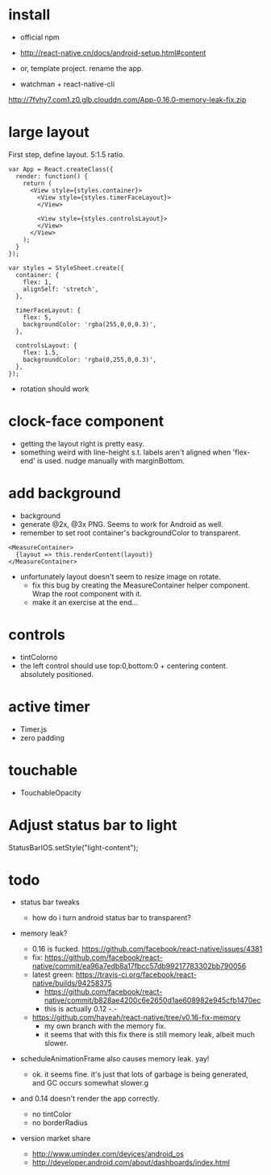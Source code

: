 # install

+ official npm
+ http://react-native.cn/docs/android-setup.html#content
+ or, template project. rename the app.

+ watchman + react-native-cli

http://7fvhy7.com1.z0.glb.clouddn.com/App-0.16.0-memory-leak-fix.zip

# large layout
First step, define layout. 5:1.5 ratio.

```
var App = React.createClass({
  render: function() {
    return (
      <View style={styles.container}>
        <View style={styles.timerFaceLayout}>
        </View>

        <View style={styles.controlsLayout}>
        </View>
      </View>
    );
  }
});

var styles = StyleSheet.create({
  container: {
    flex: 1,
    alignSelf: 'stretch',
  },

  timerFaceLayout: {
    flex: 5,
    backgroundColor: 'rgba(255,0,0,0.3)',
  },

  controlsLayout: {
    flex: 1.5,
    backgroundColor: 'rgba(0,255,0,0.3)',
  },
});
```

+ rotation should work

# clock-face component

+ getting the layout right is pretty easy.
+ something weird with line-height s.t. labels aren't aligned when 'flex-end' is used. nudge manually with marginBottom.

# add background

+ background
+ generate @2x, @3x PNG. Seems to work for Android as well.
+ remember to set root container's backgroundColor to transparent.

```
<MeasureContainer>
  {layout => this.renderContent(layout)}
</MeasureContainer>
```

+ unfortunately layout doesn't seem to resize image on rotate.
  + fix this bug by creating the MeasureContainer helper component. Wrap the root component with it.
  + make it an exercise at the end...

# controls

+ tintColorno
+ the left control should use top:0,bottom:0 + centering content. absolutely positioned.

# active timer

+ Timer.js
+ zero padding

# touchable

+ TouchableOpacity

# Adjust status bar to light

StatusBarIOS.setStyle("light-content");

# todo

+ status bar tweaks
  + how do i turn android status bar to transparent?

+ memory leak?
  + 0.16 is fucked. https://github.com/facebook/react-native/issues/4381
  + fix: https://github.com/facebook/react-native/commit/ea96a7edb8a17fbcc57db99217783302bb790056
  + latest green: https://travis-ci.org/facebook/react-native/builds/94258375
    + https://github.com/facebook/react-native/commit/b828ae4200c6e2650d1ae608982e945cfb1470ec
    + this is actually 0.12 -.-
  + https://github.com/hayeah/react-native/tree/v0.16-fix-memory
    + my own branch with the memory fix.
    + it seems that with this fix there is still memory leak, albeit much slower.
+ scheduleAnimationFrame also causes memory leak. yay!
  + ok. it seems fine. it's just that lots of garbage is being generated, and GC occurs somewhat slower.g


+ and 0.14 doesn't render the app correctly.
  + no tintColor
  + no borderRadius

+ version market share
  + http://www.umindex.com/devices/android_os
  + http://developer.android.com/about/dashboards/index.html


